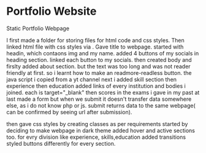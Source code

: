 # Portfolio Website
Static Portfolio Webpage

I first made a folder for storing files for html code and css styles. 
Then linked html file with css styles via <link rel="stylesheet" href=" ">. 
Gave title to webpage.
started with headin, which contaons img and my name.
added 4 buttons of my socials in heading section. linked each button to my socials.
then created body and firslty added about section.
but the text was too long and was not reader friendly at first. so i learnt how to make an readmore-readless button.
the java script i copied from a yt channel
next i added skill section 
then experience
then education
added links of every institution and bodies i joined. each is target="_blank"
then scores in the exams i gave in my past
at last made a form but when we submit it doesn't transfer data somewhere else, as i do not know php or js.
submit returns data to the same webpage( can be confirmed by seeing url after submission).

then gave css styles by creating classes as per requirements
started by deciding to make webpage in dark theme
added hover and active sections too.
for evry division like experience, skills,education added transitions
styled buttons differently for every section.

  



